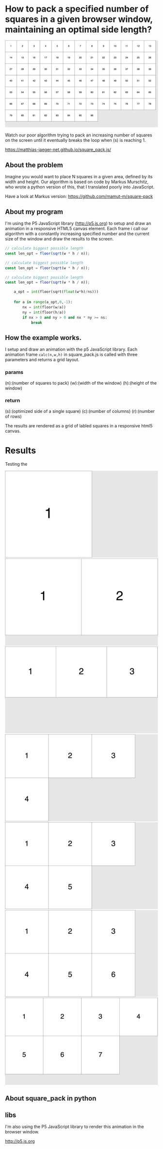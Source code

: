 # How to pack a specified number of squares in a given browser window, maintaining an optimal side length?

![Frame 86](output/Frame-86.jpg)

Watch our poor algorithm trying to pack an increasing
number of squares on the screen until it eventually breaks
the loop when (s) is reaching 1.

https://matthias-jaeger-net.github.io/square_pack.js/

## About the problem  
Imagine you would want to place N squares in a given area,
defined by its width and height. Our algorithm is based on code
by Markus Murschitz, who wrote a python version of this, that
I translated poorly into JavaScript.

Have a look at Markus version: https://github.com/mamut-m/square-pack

## About my program  

I'm using the P5 JavaScript library (http://p5.js.org) to setup and draw
an animation in a responsive HTML5 canvas element. Each frame i call
our algorithm with a constantly increasing specified number and the current
size of the window and draw the results to the screen.


```JavaScript
// calculate biggest possible length
const len_opt = floor(sqrt(w * h / n));
```


```JavaScript
// calculate biggest possible length
const len_opt = floor(sqrt(w * h / n));
```

```JavaScript
// calculate biggest possible length
const len_opt = floor(sqrt(w * h / n));
```

```python
    a_opt = int(floor(sqrt(float(w*h)/ns)))

    for a in range(a_opt,0,-1):
        nx = int(floor(w/a))
        ny = int(floor(h/a))
        if nx > 0 and ny > 0 and nx * ny >= ns:
            break   
```




## How the example works.  

I setup and draw an animation with the p5 JavaScript library.
Each animation frame `calc(n,w,h)` in square_pack.js is
called with three parameters and returns a grid layout.

### params  
(n):(number of squares to pack)
(w):(width of the window)
(h):(height of the window)

### return  
(s):(optimized side of a single square)
(c):(number of columns)
(r):(number of rows)

The results are rendered as a grid of
labled squares in a responsive html5 canvas.


# Results

Testing the

![Frame 1](output/Frame-1.jpg)
![Frame 2](output/Frame-2.jpg)
![Frame 3](output/Frame-3.jpg)
![Frame 4](output/Frame-4.jpg)
![Frame 5](output/Frame-5.jpg)
![Frame 6](output/Frame-6.jpg)
![Frame 7](output/Frame-7.jpg)



## About square_pack in python


## libs   
I'm also using the P5 JavaScript library to render this
animation in the browser window.

http://p5.js.org
